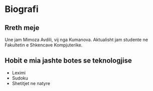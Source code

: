 # Biografi

## Rreth meje
Une jam Mimoza Avdili, vij nga Kumanova. Aktualisht jam studente ne Fakultetin e Shkencave Kompjuterike.

## Hobit e mia jashte botes se teknologjise
- Leximi
- Sudoku
- Shetitjet ne natyre
